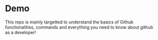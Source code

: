 # Demo

This repo is mainly targetted to understand the basics of Github functionalities, commands and everything you need to know about github as a developer!
